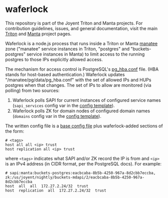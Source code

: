 <!--
    This Source Code Form is subject to the terms of the Mozilla Public
    License, v. 2.0. If a copy of the MPL was not distributed with this
    file, You can obtain one at http://mozilla.org/MPL/2.0/.
-->

<!--
    Copyright 2019 Joyent, Inc.
-->

# waferlock

This repository is part of the Joyent Triton and Manta projects.
For contribution guidelines, issues, and general documentation, visit the main
[Triton](http://github.com/joyent/triton) and
[Manta](http://github.com/joyent/manta) project pages.


Waferlock is a node.js process that runs inside a Triton or Manta
[manatee](https://github.com/joyent/manatee/) zone ("manatee" service instances
in Triton, "postgres" and "buckets-postgres" service instances in Manta) to
limit access to the running postgres to those IPs explicitly allowed access.

The mechanism for access control is PostgreSQL's
[pg_hba.conf](https://www.postgresql.org/docs/current/auth-pg-hba-conf.html)
file. (HBA stands for host-based authentication.) Waferlock updates
"/manatee/pg/data/pg_hba.conf" with the set of allowed IPs and HUPs postgres
when that changes. The set of IPs to allow are monitored (via polling) from two
sources:

1. Waferlock polls SAPI for current instances of configured service names
   (`sapi_services` config var in the [config
   template](./sapi_manifests/waferlock/template)).
2. Waferlock polls ZK for domain nodes of configured domain names (`domains`
   config var in the [config template](./sapi_manifests/waferlock/template)).


The written config file is a [base config file](./etc/pg_hba.conf) plus
waferlock-added sections of the form:

    # <tags>
    host all all <ip> trust
    host replication all <ip> trust

where `<tags>` indicates what SAPI and/or ZK record the IP is from and `<ip>` is
an IPv4 address (in CIDR format, per the PostgreSQL docs). For example:

    # sapi:manta:buckets-postgres:eacbcaba-8b5b-4250-967a-8d2cbb7eccba, zk:/us/joyent/nightly/buckets-mdapi/2/eacbcaba-8b5b-4250-967a-8d2cbb7eccba
    host  all  all  172.27.2.24/32  trust
    host  replication  all  172.27.2.24/32  trust
